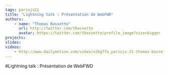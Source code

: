 ```yaml
---
tags: parisjs21
title: "Lightning talk : Présentation de WebFWD"
authors:
    - name: "Thomas Bassetto"
      url: http://twitter.com/tbassetto
      avatar: https://twitter.com/tbassetto/profile_image?size=bigger
projects:
slides:
videos:
    - http://www.dailymotion.com/video/x2kg77a_parisjs-21-thomas-bassetto-presentation-de-webfwd_webcam
---
```

#Lightning talk : Présentation de WebFWD
